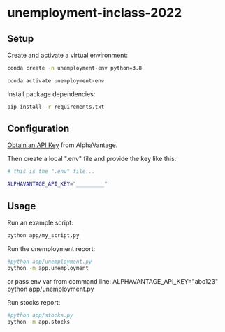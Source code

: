 # unemployment-inclass-2022

## Setup


Create and activate a virtual environment:

```sh
conda create -n unemployment-env python=3.8

conda activate unemployment-env
```

Install package dependencies:

```sh
pip install -r requirements.txt
```

## Configuration

[Obtain an API Key](https://www.alphavantage.co/support/#api-key) from AlphaVantage.

Then create a local ".env" file and provide the key like this:

```sh
# this is the ".env" file...

ALPHAVANTAGE_API_KEY="_________"
```

## Usage

Run an example script:

```sh
python app/my_script.py 
```

Run the unemployment report:

```sh
#python app/unemployment.py 
python -m app.unemployment
```

or pass env var from command line:
ALPHAVANTAGE_API_KEY="abc123" python app/unemployment.py

Run stocks report:

```sh
#python app/stocks.py
python -m app.stocks
```